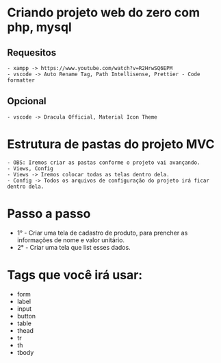 # Criando projeto web do zero com php, mysql

## Requesitos
    - xampp -> https://www.youtube.com/watch?v=R2HrwSQ6EPM
    - vscode -> Auto Rename Tag, Path Intellisense, Prettier - Code formatter
    
## Opcional 
    - vscode -> Dracula Official, Material Icon Theme

# Estrutura de pastas do projeto MVC
    - OBS: Iremos criar as pastas conforme o projeto vai avançando.
    - Views, Config
    - Views -> Iremos colocar todas as telas dentro dela.
    - Config -> Todos os arquivos de configuração do projeto irá ficar dentro dela.


# Passo a passo
 - 1° - Criar uma tela de cadastro de produto, para prencher as informações de nome e valor unitário.
 - 2° - Criar uma tela que list esses dados.

# Tags que você irá usar:
   - form
   - label
   - input
   - button
   - table
   - thead
   - tr
   - th
   - tbody


